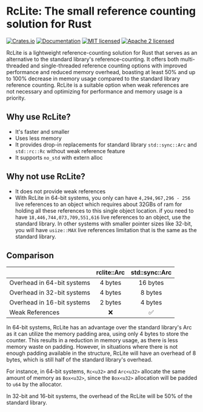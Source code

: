 # RcLite: The small reference counting solution for Rust

[![Crates.io][crates-badge]][crates-url]
[![Documentation][doc-badge]][doc-url]
[![MIT licensed][mit-badge]][mit-url]
[![Apache 2 licensed][apache-badge]][apache-url]

[crates-badge]: https://img.shields.io/crates/v/rclite.svg?style=for-the-badge
[crates-url]: https://crates.io/crates/rclite
[mit-badge]: https://img.shields.io/badge/license-MIT-blue.svg?style=for-the-badge
[apache-badge]: https://img.shields.io/badge/license-Apache2-orange.svg?style=for-the-badge
[mit-url]: https://github.com/fereidani/rclite/blob/master/LICENSE-MIT
[apache-url]: https://github.com/fereidani/rclite/blob/master/LICENSE-APACHE
[doc-badge]: https://img.shields.io/docsrs/rclite?style=for-the-badge
[doc-url]: https://docs.rs/rclite

RcLite is a lightweight reference-counting solution for Rust that serves as an alternative to the standard library's reference-counting. It offers both multi-threaded and single-threaded reference counting options with improved performance and reduced memory overhead, boasting at least 50% and up to 100% decrease in memory usage compared to the standard library reference counting. RcLite is a suitable option when weak references are not necessary and optimizing for performance and memory usage is a priority.

## Why use RcLite?

- It's faster and smaller
- Uses less memory
- It provides drop-in replacements for standard library `std::sync::Arc` and `std::rc::Rc` without weak reference feature
- It supports `no_std` with extern alloc

## Why not use RcLite?

- It does not provide weak references
- With RcLite in 64-bit systems, you only can have `4,294,967,296 - 256` live references to an object which requires about 32GBs of ram for holding all these references to this single object location. if you need to have `18,446,744,073,709,551,616` live references to an object, use the standard library. In other systems with smaller pointer sizes like 32-bit, you will have `usize::MAX` live references limitation that is the same as the standard library.

## Comparison

|                            | rclite::Arc | std::sync::Arc |
| -------------------------- | :---------: | :------------: |
| Overhead in 64-bit systems |   4 bytes   |    16 bytes    |
| Overhead in 32-bit systems |   4 bytes   |    8 bytes     |
| Overhead in 16-bit systems |   2 bytes   |    4 bytes     |
| Weak References            |     ❌      |       ✅       |

In 64-bit systems, RcLite has an advantage over the standard library's Arc as it can utilize the memory padding area, using only 4 bytes to store the counter. This results in a reduction in memory usage, as there is less memory waste on padding. However, in situations where there is not enough padding available in the structure, RcLite will have an overhead of 8 bytes, which is still half of the standard library's overhead.

For instance, in 64-bit systems, `Rc<u32>` and `Arc<u32>` allocate the same amount of memory as `Box<u32>`, since the `Box<u32>` allocation will be padded to `u64` by the allocator.

In 32-bit and 16-bit systems, the overhead of the RcLite will be 50% of the standard library.
